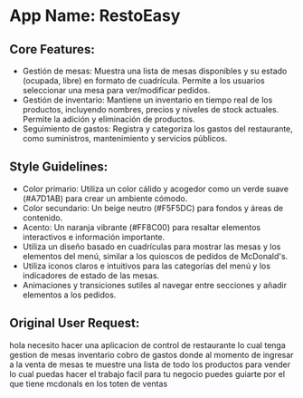 # **App Name**: RestoEasy

## Core Features:

- Gestión de mesas: Muestra una lista de mesas disponibles y su estado (ocupada, libre) en formato de cuadrícula. Permite a los usuarios seleccionar una mesa para ver/modificar pedidos.
- Gestión de inventario: Mantiene un inventario en tiempo real de los productos, incluyendo nombres, precios y niveles de stock actuales. Permite la adición y eliminación de productos.
- Seguimiento de gastos: Registra y categoriza los gastos del restaurante, como suministros, mantenimiento y servicios públicos.

## Style Guidelines:

- Color primario: Utiliza un color cálido y acogedor como un verde suave (#A7D1AB) para crear un ambiente cómodo.
- Color secundario: Un beige neutro (#F5F5DC) para fondos y áreas de contenido.
- Acento: Un naranja vibrante (#FF8C00) para resaltar elementos interactivos e información importante.
- Utiliza un diseño basado en cuadrículas para mostrar las mesas y los elementos del menú, similar a los quioscos de pedidos de McDonald's.
- Utiliza iconos claros e intuitivos para las categorías del menú y los indicadores de estado de las mesas.
- Animaciones y transiciones sutiles al navegar entre secciones y añadir elementos a los pedidos.

## Original User Request:
hola necesito hacer una aplicacion de control de restaurante lo cual tenga gestion de mesas inventario cobro de gastos donde al momento de ingresar a la venta de mesas te muestre una lista de todo los productos para vender lo cual puedas hacer el trabajo facil para tu negocio puedes guiarte por el que tiene mcdonals en los toten de ventas
  